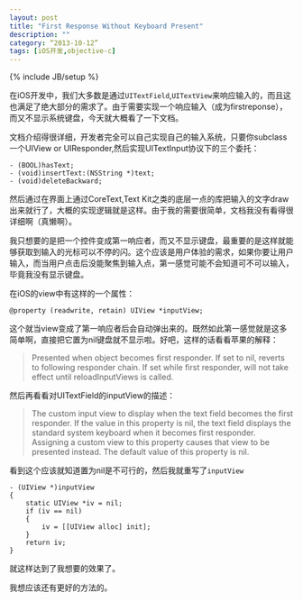 ```yaml
---
layout: post
title: "First Response Without Keyboard Present"
description: ""
category: “2013-10-12”
tags: [iOS开发,objective-c]
---
```

{% include JB/setup %}


在iOS开发中，我们大多数是通过`UITextField`,`UITextView`来响应输入的，而且这也满足了绝大部分的需求了。由于需要实现一个响应输入（成为firstreponse），而又不显示系统键盘，今天就大概看了一下文档。


文档介绍得很详细，开发者完全可以自己实现自己的输入系统，只要你subclass一个UIView or UIResponder,然后实现UITextInput协议下的三个委托：

	
	- (BOOL)hasText;
	- (void)insertText:(NSString *)text;
	- (void)deleteBackward;

然后通过在界面上通过CoreText,Text Kit之类的底层一点的库把输入的文字draw出来就行了，大概的实现逻辑就是这样。由于我的需要很简单，文档我没有看得很详细啊（真懒啊）。

我只想要的是把一个控件变成第一响应者，而又不显示键盘，最重要的是这样就能够获取到输入的光标可以不停的闪。这个应该是用户体验的需求，如果你要让用户输入，而当用户点击后没能聚焦到输入点，第一感觉可能不会知道可不可以输入，毕竟我没有显示键盘。


在iOS的view中有这样的一个属性：

	@property (readwrite, retain) UIView *inputView;             

这个就当view变成了第一响应者后会自动弹出来的。既然如此第一感觉就是这多简单啊，直接把它置为nil键盘就不显示啦。好吧，这样的话看看苹果的解释：

> Presented when object becomes first responder.  If set to nil, reverts to following responder chain.  If set while first responder, will not take effect until reloadInputViews is called.

然后再看看对UITextField的inputView的描述：

> The custom input view to display when the text field becomes the first responder.
> If the value in this property is nil, the text field displays the standard system keyboard when it becomes first responder. Assigning a custom view to this property causes that view to be presented instead.
The default value of this property is nil.


看到这个应该就知道置为nil是不可行的，然后我就重写了`inputView`

	- (UIView *)inputView
	{
		static UIView *iv = nil;
		if (iv == nil)
		{
			iv = [[UIView alloc] init];
		}
		return iv;
	}

就这样达到了我想要的效果了。

我想应该还有更好的方法的。
